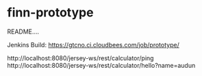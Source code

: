 finn-prototype
==============
README....

Jenkins Build: 
https://gtcno.ci.cloudbees.com/job/prototype/


http://localhost:8080/jersey-ws/rest/calculator/ping
http://localhost:8080/jersey-ws/rest/calculator/hello?name=audun
